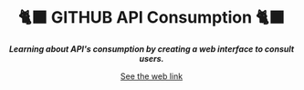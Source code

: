<h1 align="center"> 
  🐈‍⬛ GITHUB API Consumption 🐈‍⬛
</h1>

<p align="center">
  <b><i> Learning about API's consumption by creating a web interface to consult users.</i></b>
</p>

<p align="center">
  <a href="https://danilo-asantos.github.io/github-api/" target="_blank">See the web link</a>
</p>
